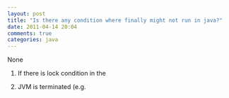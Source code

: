 ```yaml
---
layout: post
title: "Is there any condition where finally might not run in java?"
date: 2011-04-14 20:04
comments: true
categories: java
---
```


None


1. If there is lock condition in the 


2. JVM is terminated (e.g. 

